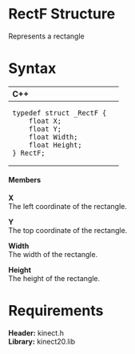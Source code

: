 RectF Structure  
===============  

Represents a rectangle <span id="syntaxSection"></span>

Syntax  
======  

<table>
<colgroup>
<col width="100%" />
</colgroup>
<thead>
<tr class="header">
<th align="left">C++</th>
</tr>
</thead>
<tbody>
<tr class="odd">
<td align="left"><pre><code>typedef struct _RectF {  
    float X;  
    float Y;  
    float Width;  
    float Height;  
} RectF;</code></pre></td>
</tr>
</tbody>
</table>

<span id="ID4EG"></span>
#### Members  

**X**    
The left coordinate of the rectangle.  

**Y**    
The top coordinate of the rectangle.  

**Width**    
The width of the rectangle.  

**Height**    
The height of the rectangle.  

<span id="requirements"></span>

Requirements  
============  

**Header:** kinect.h  
**Library:** kinect20.lib  



<!--Please do not edit the data in the comment block below.-->
<!--
TOCTitle : RectF Structure
RLTitle : RectF Structure
KeywordK : RectF structure
KeywordF : RectF
KeywordF : Microsoft.Kinect.kinect.RectF
KeywordA : T:Microsoft.Kinect.kinect.RectF
AssetID : T:Microsoft.Kinect.kinect.RectF
Locale : en-us
CommunityContent : 1
APIType : Managed
APILocation : 
APIName : Microsoft.Kinect.kinect.RectF
TargetOS : Windows
TopicType : kbSyntax
DevLang : C++
DocSet : K4Wv2
ProjType : K4Wv2Proj
Technology : Kinect for Windows
Product : Kinect for Windows SDK v2
productversion : 20
-->
